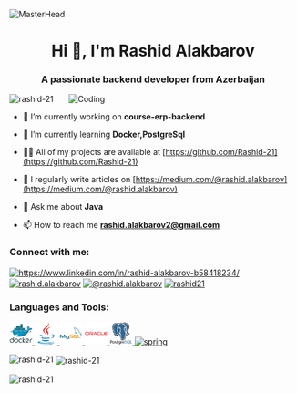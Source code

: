 ![MasterHead](https://developers.giphy.com/branch/master/static/api-512d36c09662682717108a38bbb5c57d.gif)
<h1 align="center">Hi 👋, I'm Rashid Alakbarov</h1>
<h3 align="center">A passionate backend developer from Azerbaijan</h3>

<img align="right" alt="Coding" width="400" src="https://www.techgropse.com/blog/wp-content/uploads/2022/10/An-Overview-of-the-Java.gif">

<p align="left"> <img src="https://komarev.com/ghpvc/?username=rashid-21&label=Profile%20views&color=0e75b6&style=flat" alt="rashid-21" /> </p>

- 🔭 I’m currently working on **course-erp-backend**

- 🌱 I’m currently learning **Docker,PostgreSql**

- 👨‍💻 All of my projects are available at [https://github.com/Rashid-21](https://github.com/Rashid-21)

- 📝 I regularly write articles on [https://medium.com/@rashid.alakbarov](https://medium.com/@rashid.alakbarov)

- 💬 Ask me about **Java**

- 📫 How to reach me **rashid.alakbarov2@gmail.com**

<h3 align="left">Connect with me:</h3>
<p align="left">
<a href="https://www.linkedin.com/in/rashid-alakbarov-b58418234/" target="blank"><img align="center" src="https://raw.githubusercontent.com/rahuldkjain/github-profile-readme-generator/master/src/images/icons/Social/linked-in-alt.svg" alt="https://www.linkedin.com/in/rashid-alakbarov-b58418234/" height="30" width="40" /></a>
<a href="https://instagram.com/rashid.alakbarov" target="blank"><img align="center" src="https://raw.githubusercontent.com/rahuldkjain/github-profile-readme-generator/master/src/images/icons/Social/instagram.svg" alt="rashid.alakbarov" height="30" width="40" /></a>
<a href="https://medium.com/@rashid.alakbarov" target="blank"><img align="center" src="https://raw.githubusercontent.com/rahuldkjain/github-profile-readme-generator/master/src/images/icons/Social/medium.svg" alt="@rashid.alakbarov" height="30" width="40" /></a>
<a href="https://www.hackerrank.com/rashid21" target="blank"><img align="center" src="https://raw.githubusercontent.com/rahuldkjain/github-profile-readme-generator/master/src/images/icons/Social/hackerrank.svg" alt="rashid21" height="30" width="40" /></a>
</p>

<h3 align="left">Languages and Tools:</h3>
<p align="left"> <a href="https://www.docker.com/" target="_blank" rel="noreferrer"> <img src="https://raw.githubusercontent.com/devicons/devicon/master/icons/docker/docker-original-wordmark.svg" alt="docker" width="40" height="40"/> </a> <a href="https://www.java.com" target="_blank" rel="noreferrer"> <img src="https://raw.githubusercontent.com/devicons/devicon/master/icons/java/java-original.svg" alt="java" width="40" height="40"/> </a> <a href="https://www.mysql.com/" target="_blank" rel="noreferrer"> <img src="https://raw.githubusercontent.com/devicons/devicon/master/icons/mysql/mysql-original-wordmark.svg" alt="mysql" width="40" height="40"/> </a> <a href="https://www.oracle.com/" target="_blank" rel="noreferrer"> <img src="https://raw.githubusercontent.com/devicons/devicon/master/icons/oracle/oracle-original.svg" alt="oracle" width="40" height="40"/> </a> <a href="https://www.postgresql.org" target="_blank" rel="noreferrer"> <img src="https://raw.githubusercontent.com/devicons/devicon/master/icons/postgresql/postgresql-original-wordmark.svg" alt="postgresql" width="40" height="40"/> </a> <a href="https://spring.io/" target="_blank" rel="noreferrer"> <img src="https://www.vectorlogo.zone/logos/springio/springio-icon.svg" alt="spring" width="40" height="40"/> </a> </p>

<p><img align="left" src="https://github-readme-stats.vercel.app/api/top-langs?username=rashid-21&show_icons=true&locale=en&layout=compact" alt="rashid-21" /></p>

<p>&nbsp;<img align="center" src="https://github-readme-stats.vercel.app/api?username=rashid-21&show_icons=true&locale=en" alt="rashid-21" /></p>

<p><img align="center" src="https://github-readme-streak-stats.herokuapp.com/?user=rashid-21&" alt="rashid-21" /></p>
